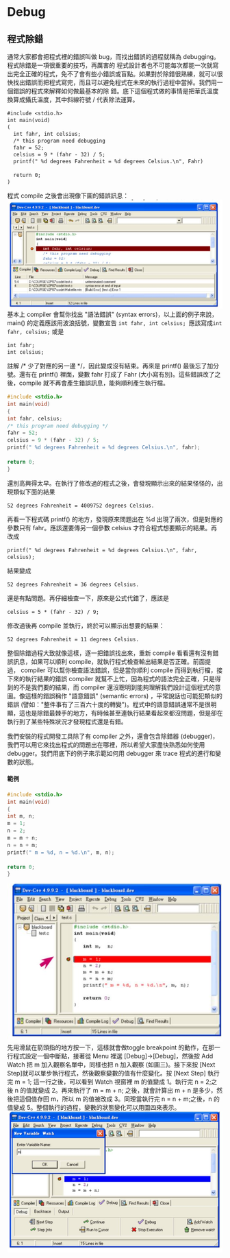 # Debug #
## 程式除錯 ##
通常大家都會把程式裡的錯誤叫做 bug，而找出錯誤的過程就稱為 debugging。程式除錯是一項很重要的技巧，再厲害的
程式設計者也不可能每次都能一次就寫出完全正確的程式，免不了會有些小錯誤或盲點。如果對於除錯很熟練，就可以很
快找出錯誤而把程式寫完，而且可以避免程式在未來的執行過程中當掉。我們用一個錯誤的程式來解釋如何做最基本的除
錯。底下這個程式做的事情是把華氏溫度換算成攝氏溫度，其中斜線符號 / 代表除法運算。
```C=
#include <stdio.h>
int main(void)
(
  int fahr, int celsius;
  /* this program need debugging
  fahr = 52;
  celsius = 9 * (fahr - 32) / 5;
  printf(" %d degrees Fahrenheit = %d degrees Celsius.\n", Fahr)

  return 0;
)
```
程式 compile 之後會出現像下圖的錯誤訊息：
![image](IMAGE/debug1.JPG)
基本上 compiler 會幫你找出 "語法錯誤" (syntax errors)，以上面的例子來說，main() 的定義應該用波浪括號，變數宣告
```int fahr, int celsius; ```應該寫成``` int fahr, celsius; ```
或是

```
int fahr;
int celsius;
```

註解 /* 少了對應的另一邊 */，因此變成沒有結束。再來是 printf() 最後忘了加分號。還有在 printf() 裡面，變數
fahr 打成了 Fahr (大小寫有別)。這些錯誤改了之後，compile 就不再會產生錯誤訊息，能夠順利產生執行檔。

```C
#include <stdio.h>
int main(void)
{
int fahr, celsius;
/* this program need debugging */
fahr = 52;
celsius = 9 * (fahr - 32) / 5;
printf(" %d degrees Fahrenheit = %d degrees Celsius.\n", fahr);

return 0;
}
```
還別高興得太早。在執行了修改過的程式之後，會發現顯示出來的結果怪怪的，出現類似下面的結果



```
52 degrees Fahrenheit = 4009752 degrees Celsius.
```



再看一下程式碼 printf() 的地方，發現原來問題出在 %d 出現了兩次，但是對應的參數只有 fahr。應該還要傳另一個參數 celsius 才符合程式想要顯示的結果。再改成



```
printf(" %d degrees Fahrenheit = %d degrees Celsius.\n", fahr, celsius);
```
結果變成



```
52 degrees Fahrenheit = 36 degrees Celsius.
```



還是有點問題。再仔細檢查一下，原來是公式代錯了，應該是



```
celsius = 5 * (fahr - 32) / 9;
```



修改過後再 compile 並執行，終於可以顯示出想要的結果：



```
52 degrees Fahrenheit = 11 degrees Celsius.
```



整個除錯過程大致就像這樣，逐一把錯誤找出來，重新 compile 看看還有沒有錯誤訊息，如果可以順利 compile，就執行程式檢查輸出結果是否正確。前面提過， compiler 可以幫你檢查語法錯誤，但是當你順利 compile 而得到執行檔，接下來的執行結果的錯誤 compiler 就幫不上忙，因為程式的語法完全正確，只是得到的不是我們要的結果，而 compiler 還沒聰明到能夠理解我們設計這個程式的意圖。像這樣的錯誤稱作 "語意錯誤" (semantic errors) ，平常說話也可能犯類似的錯誤 (譬如："整件事有了三百六十度的轉變")。程式中的語意錯誤通常不是很明顯，這也是除錯最棘手的地方，有時候甚至連執行結果看起來都沒問題，但是卻在執行到了某些特殊狀況才發現程式還是有錯。

我們安裝的程式開發工具除了有 compiler 之外，還會包含除錯器 (debugger)，我們可以用它來找出程式的問題出在哪裡，所以希望大家盡快熟悉如何使用 debugger。我們用底下的例子來示範如何用 debugger 來 trace 程式的進行和變數的狀態。

#### 範例 ####

```C
#include <stdio.h>
int main(void)
{
int m, n;
m = 1;
n = 2;
m = m + n;
n = n + m;
printf(" m = %d, n = %d.\n", m, n);

return 0;
}
```
![image](IMAGE/debug2.JPG)
先用滑鼠在箭頭指的地方按一下，這樣就會做toggle breakpoint 的動作，在那一行程式設定一個中斷點，接著從 Menu 裡選 [Debug]→[Debug]，然後按 Add Watch 把 m 加入觀察名單中，同樣也把 n 加入觀察 (如圖三)。接下來按 [Next Step]就可以單步執行程式，然後觀察變數的值有什麼變化。按 [Next Step] 執行完 m = 1; 這一行之後，可以看到 Watch 視窗裡 m 的值變成 1。執行完 n = 2;之後 n 的值就變成 2。再來執行了 m = m + n; 之後，就會計算出 m + n 是多少，然後把這個值存回 m，所以 m 的值被改成 3。同理當執行完 n = n + m;之後，n 的值變成 5。整個執行的過程，變數的狀態變化可以用圖四來表示。
![image](IMAGE/debug3.JPG)
